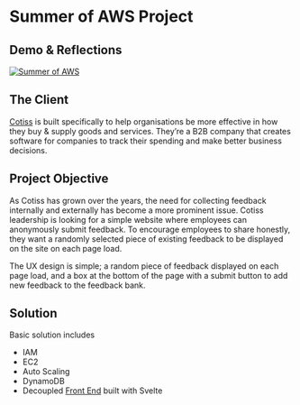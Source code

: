 # Summer of AWS Project

## Demo & Reflections
[![Summer of AWS](https://res.cloudinary.com/dbyprqeyc/image/upload/v1673769145/mq2_jvpobo.webp)](https://www.youtube.com/watch?v=KNCMNLMWgzI)

## The Client

[Cotiss](https://www.cotiss.com/) is built specifically to help organisations be more effective in how they buy & supply goods and services. They’re a B2B company that creates software for companies to track their spending and make better business decisions.

## Project Objective

As Cotiss has grown over the years, the need for collecting feedback internally and externally has become a more prominent issue. Cotiss leadership is looking for a simple website where employees can anonymously submit feedback. To encourage employees to share honestly, they want a randomly selected piece of existing feedback to be displayed on the site on each page load.

The UX design is simple; a random piece of feedback displayed on each page load, and a box at the bottom of the page with a submit button to add new feedback to the feedback bank.

## Solution

Basic solution includes

- IAM
- EC2
- Auto Scaling
- DynamoDB
- Decoupled [Front End](https://github.com/drenchoman/aws-project-client) built with Svelte
